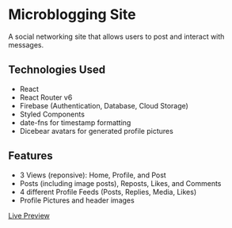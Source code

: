 # Microblogging Site

A social networking site that allows users to post and interact with messages.

## Technologies Used

- React
- React Router v6
- Firebase (Authentication, Database, Cloud Storage)
- Styled Components
- date-fns for timestamp formatting
- Dicebear avatars for generated profile pictures

## Features

- 3 Views (reponsive): Home, Profile, and Post
- Posts (including image posts), Reposts, Likes, and Comments
- 4 different Profile Feeds (Posts, Replies, Media, Likes)
- Profile Pictures and header images

[Live Preview](https://rwolt.github.io/microblogging-site/)
